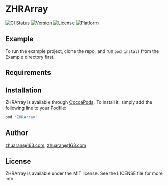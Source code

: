 # ZHRArray

[![CI Status](https://img.shields.io/travis/zhuaran@163.com/ZHRArray.svg?style=flat)](https://travis-ci.org/zhuaran@163.com/ZHRArray)
[![Version](https://img.shields.io/cocoapods/v/ZHRArray.svg?style=flat)](https://cocoapods.org/pods/ZHRArray)
[![License](https://img.shields.io/cocoapods/l/ZHRArray.svg?style=flat)](https://cocoapods.org/pods/ZHRArray)
[![Platform](https://img.shields.io/cocoapods/p/ZHRArray.svg?style=flat)](https://cocoapods.org/pods/ZHRArray)

## Example

To run the example project, clone the repo, and run `pod install` from the Example directory first.

## Requirements

## Installation

ZHRArray is available through [CocoaPods](https://cocoapods.org). To install
it, simply add the following line to your Podfile:

```ruby
pod 'ZHRArray'
```

## Author

zhuaran@163.com, zhuaran@163.com

## License

ZHRArray is available under the MIT license. See the LICENSE file for more info.
